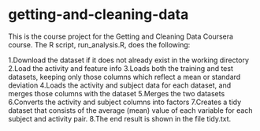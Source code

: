 # getting-and-cleaning-data
This is the course project for the Getting and Cleaning Data Coursera course. The R script, run_analysis.R, does the following:

1.Download the dataset if it does not already exist in the working directory
2.Load the activity and feature info
3.Loads both the training and test datasets, keeping only those columns which reflect a mean or standard deviation
4.Loads the activity and subject data for each dataset, and merges those columns with the dataset
5.Merges the two datasets
6.Converts the activity and subject columns into factors
7.Creates a tidy dataset that consists of the average (mean) value of each variable for each subject and activity pair.
8.The end result is shown in the file tidy.txt.
